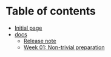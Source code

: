 # Table of contents

* [Initial page](README.md)
* [docs](docs/README.md)
  * [Release note](docs/release-notes.md)
  * [Week 01: Non-trivial preparation](docs/week_01.md)

